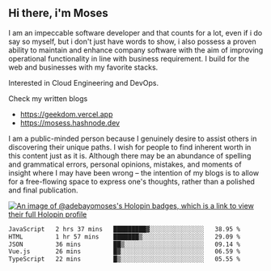 ## Hi there, i'm Moses

I am an impeccable software developer and that counts for a lot, even if i do say so myself, but i don't just have words to show, i also possess a proven ability to maintain and enhance company software with the aim of improving operational functionality in line with business requirement. I build for the web and businesses with my favorite stacks.

Interested in Cloud Engineering and DevOps.

Check my written blogs
- https://geekdom.vercel.app
- https://mosess.hashnode.dev
  
I am a public-minded person because I genuinely desire to assist others in discovering their unique paths. I wish for people to find inherent worth in this content just as it is. Although there may be an abundance of spelling and grammatical errors, personal opinions, mistakes, and moments of insight where I may have been wrong – the intention of my blogs is to allow for a free-flowing space to express one's thoughts, rather than a polished and final publication.

[![An image of @adebayomoses's Holopin badges, which is a link to view their full Holopin profile](https://holopin.me/adebayomoses)](https://holopin.io/@adebayomoses)

<!--START_SECTION:waka-->

```txt
JavaScript   2 hrs 37 mins   █████████▓░░░░░░░░░░░░░░░   38.95 %
HTML         1 hr 57 mins    ███████▒░░░░░░░░░░░░░░░░░   29.09 %
JSON         36 mins         ██▒░░░░░░░░░░░░░░░░░░░░░░   09.14 %
Vue.js       26 mins         █▓░░░░░░░░░░░░░░░░░░░░░░░   06.59 %
TypeScript   22 mins         █▒░░░░░░░░░░░░░░░░░░░░░░░   05.55 %
```

<!--END_SECTION:waka-->
